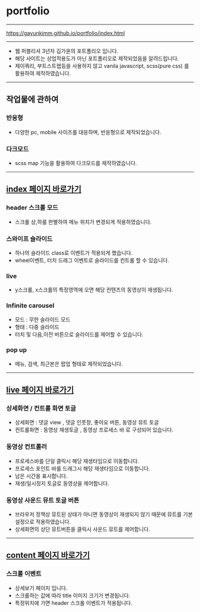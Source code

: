 # portfolio

---

https://gayunkimm.github.io/portfolio/index.html

---

- 웹 퍼블리셔 3년차 김가윤의 포트폴리오 입니다.
- 해당 사이트는 상업적용도가 아닌 포트폴리오로 제작되었음을 알려드립니다.
- 제이쿼리, 부트스트랩등을 사용하지 않고 vanila javascript, scss(pure css) 를 활용하여 제작하였습니다.

---

## 작업물에 관하여

### 반응형

- 다양한 pc, mobile 사이즈를 대응하며, 반응형으로 제작되었습니다.


### 다크모드

- scss map 기능을 활용하여 다크모드를 제작하였습니다.


---


## [index 페이지 바로가기](https://gayunkimm.github.io/portfolio/index.html)


### header 스크롤 모드

- 스크롤 상,하를 판별하여 메뉴 위치가 변경되게 적용하였습니다.


### 스와이프 슬라이드

- 하나의 슬라이드 class로 이벤트가 적용되게 했습니다.
- wheel이벤트, 터치 드래그 이벤트로 슬라이드를 컨트롤 할 수 있습니다.


### live

- y스크롤, x스크롤의 특정영역에 오면 해당 컨텐츠의 동영상이 재생됩니다.


### Infinite carousel

- 모드 : 무한 슬라이드 모드
- 형태 : 다중 슬라이드
- 터치 및 다음,이전 버튼으로 슬라이드를 제어할 수 있습니다.


### pop up

- 메뉴, 검색, 최근본은 팝업 형태로 제작되었습니다.


---


## [live 페이지 바로가기](https://gayunkimm.github.io/portfolio/live-view.html)


### 상세화면 / 컨트롤 화면 토글

- 상세화면 : 댓글 view , 댓글 인풋창, 좋아요 버튼, 동영상 뮤트 토글 
- 컨트롤화면 : 동영상 재생토글 , 동영상 프로세스 바 
로 구성되어 있습니다.

### 동영상 컨트롤러

- 프로세스바를 단일 클릭시 해당 재생타임으로 이동합니다.
- 프로세스 포인트 바를 드래그시 해당 재생타임으로 이동합니다.
- 남은 시간을 표시합니다.
- 재생/일시정지 토글로 동영상을 제어합니다.


### 동영상 사운드 뮤트 토글 버튼

- 브라우저 정책상 뮤트된 상태가 아니면 동영상이 재생되지 않기 때문에 뮤트를 기본설정으로 적용하였습니다.
- 상세화면의 상단 뮤트버튼을 클릭시 사운드 뮤트를 제어합니다.
 
 
---


## [content 페이지 바로가기](https://gayunkimm.github.io/portfolio/detail-view.html)


### 스크롤 이벤트

- 상세보기 페이지 입니다.
- 스크롤하는 값에 따라 title 이미지 크기가 변경됩니다.
- 특정위치에 가면 header 스크롤 이벤트가 적용됩니다.





